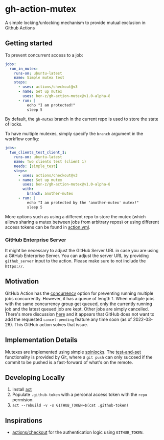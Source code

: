 # gh-action-mutex

A simple locking/unlocking mechanism to provide mutual exclusion in Github Actions

## Getting started

To prevent concurrent access to a job:

```yaml
jobs:
  run_in_mutex:
    runs-on: ubuntu-latest
    name: Simple mutex test
    steps:
      - uses: actions/checkout@v3
      - name: Set up mutex
        uses: ben-z/gh-action-mutex@v1.0-alpha-8
      - run: |
          echo "I am protected!"
          sleep 5
```

By default, the `gh-mutex` branch in the current repo is used to store the state of locks.

To have multiple mutexes, simply specify the `branch` argument in the workflow config:

```yaml
jobs:
  two_clients_test_client_1:
    runs-on: ubuntu-latest
    name: Two clients test (client 1)
    needs: [simple_test]
    steps:
      - uses: actions/checkout@v3
      - name: Set up mutex
        uses: ben-z/gh-action-mutex@v1.0-alpha-8
        with:
          branch: another-mutex
      - run: |
          echo "I am protected by the 'another-mutex' mutex!"
          sleep 5
```

More options such as using a different repo to store the mutex (which allows sharing a mutex between jobs from arbitrary repos) or using different access tokens can be found in [action.yml](./action.yml).

### GitHub Enterprise Server

It might be necessary to adjust the GitHub Server URL in case you are using a GitHub Enterprise Server. You can adjust the server URL by providing `github_server` input to the action. Please make sure to not include the `https://`. 

## Motivation

GitHub Action has the [concurrency](https://docs.github.com/en/actions/using-jobs/using-concurrency) option for preventing running multiple jobs concurrently. However, it has a queue of length 1. When multiple jobs with the same concurrency group get queued, only the currently running job and the latest queued job are kept. Other jobs are simply cancelled. There's more discussion [here](https://github.com/github/feedback/discussions/5435) and it appears that GitHub does not want to add the requested `cancel-pending` feature any time soon (as of 2022-03-26). This GitHub action solves that issue.

## Implementation Details

Mutexes are implemented using simple [spinlocks](https://en.wikipedia.org/wiki/Spinlock). The [test-and-set](https://en.wikipedia.org/wiki/Test-and-set) functionality is provided by Git, where a `git push` can only succeed if the commit to be pushed is a fast-forward of what's on the remote.

## Developing Locally

1. Install [act](https://github.com/nektos/act)
1. Populate `.github-token` with a personal access token with the `repo` permision.
1. `act --rebuild -v -s GITHUB_TOKEN=$(cat .github-token)`

## Inspirations

- [actions/checkout](https://github.com/actions/checkout) for the authentication logic using `GITHUB_TOKEN`.

